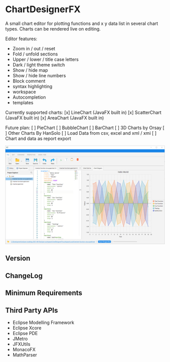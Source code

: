# ChartDesignerFX
A small chart editor for plotting functions and x y data list in several chart types.
Charts can be rendered live on editing.

Editor features:
* Zoom in / out / reset
* Fold / unfold sections
* Upper / lower / title case letters
* Dark / light theme switch
* Show / hide map
* Show / hide line numbers
* Block comment 
* syntax highlighting
* workspace
* Autocompletion
* templates

Currently supported charts:
[x] LineChart (JavaFX built in)
[x] ScatterChart (JavaFX built in)
[x] AreaChart (JavaFX built in)

Future plan:
[ ] PieChart
[ ] BubbleChart
[ ] BarChart
[ ] 3D Charts by Orsay
[ ] Other Charts By HanSolo
[ ] Load Data from csv, excel and xml / xmi
[ ] Chart and data as report export

![Application](https://github.com/chqu1012/ChartDesignerFX/blob/main/ChartDesignerFX/resources/01_app.PNG)  


## Version

## ChangeLog

## Minimum Requirements

## Third Party APIs
* Eclipse Modelling Framework
* Eclipse Xcore
* Eclipse PDE
* JMetro
* JFXUtils
* MonacoFX
* MathParser

